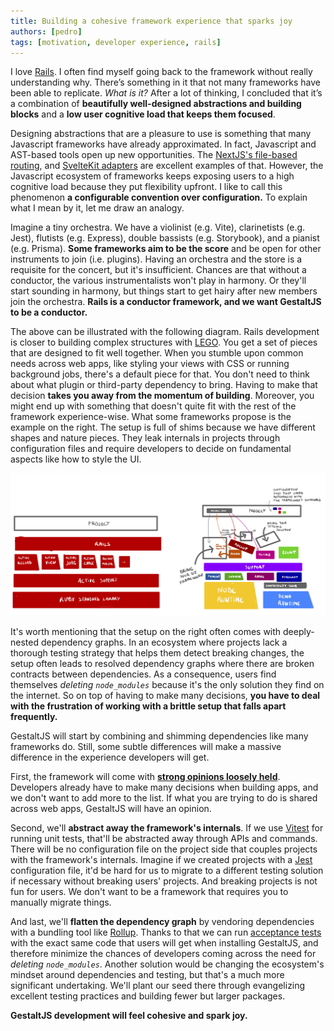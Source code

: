 ```yaml
---
title: Building a cohesive framework experience that sparks joy
authors: [pedro]
tags: [motivation, developer experience, rails]
---
```


I love [Rails](https://rubyonrails.org/).
I often find myself going back to the framework without really understanding why.
There’s something in it that not many frameworks have been able to replicate.
*What is it?*
After a lot of thinking,
I concluded that it’s a combination of **beautifully well-designed abstractions and building blocks** and a **low user cognitive load that keeps them focused**.

Designing abstractions that are a pleasure to use is something that many Javascript frameworks have already approximated.
In fact,
Javascript and AST-based tools open up new opportunities.
The [NextJS's file-based routing](https://nextjs.org/docs/routing/introduction),
and [SvelteKit adapters](https://kit.svelte.dev/docs/adapters) are excellent examples of that.
However,
the Javascript ecosystem of frameworks keeps exposing users to a high cognitive load because they put flexibility upfront.
I like to call this phenomenon **a configurable convention over configuration.**
To explain what I mean by it,
let me draw an analogy.

Imagine a tiny orchestra.
We have a violinist (e.g. Vite),
clarinetists (e.g. Jest),
flutists (e.g. Express),
double bassists (e.g. Storybook),
and a pianist (e.g. Prisma).
**Some frameworks aim to be the score**  and be open for other instruments to join (i.e. plugins).
Having an orchestra and the store is a requisite for the concert,
but it's insufficient.
Chances are that without a conductor,
the various instrumentalists won't play in harmony.
Or they'll start sounding in harmony, but things start to get hairy after new members join the orchestra.
**Rails is a conductor framework, and we want GestaltJS to be a conductor.**

The above can be illustrated with the following diagram.
Rails development is closer to building complex structures with [LEGO](https://www.lego.com).
You get a set of pieces that are designed to fit well together.
When you stumble upon common needs across web apps,
like styling your views with CSS or running background jobs,
there's a default piece for that.
You don't need to think about what plugin or third-party dependency to bring.
Having to make that decision **takes you away from the momentum of building**.
Moreover, you might end up with something that doesn't quite fit with the rest of the framework experience-wise.
What some frameworks propose is the example on the right.
The setup is full of shims because we have different shapes and nature pieces.
They leak internals in projects through configuration files and require developers to decide on fundamental aspects like how to style the UI.

![A diagram that compares the setup of Rails with the common setup in Javascript frameworks](./rails-vs-others.png)

It's worth mentioning that the setup on the right often comes with deeply-nested dependency graphs.
In an ecosystem where projects lack a thorough testing strategy that helps them detect breaking changes,
the setup often leads to resolved dependency graphs where there are broken contracts between dependencies.
As a consequence, users find themselves *deleting `node_modules`* because it's the only solution they find on the internet.
So on top of having to make many decisions,
**you have to deal with the frustration of working with a brittle setup that falls apart frequently.**

GestaltJS will start by combining and shimming dependencies like many frameworks do.
Still, some subtle differences will make a massive difference in the experience developers will get.

First, the framework will come with [**strong opinions loosely held**](https://feld.com/archives/2019/05/bad-entrepreneurial-cliches-strong-opinions-loosely-held).
Developers already have to make many decisions when building apps,
and we don't want to add more to the list.
If what you are trying to do is shared across web apps, GestaltJS will have an opinion.

Second, we'll **abstract away the framework's internals**.
If we use [Vitest](https://vitest.dev/) for running unit tests,
that'll be abstracted away through APIs and commands.
There will be no configuration file on the project side that couples projects with the framework's internals.
Imagine if we created projects with a [Jest](https://jestjs.io/) configuration file,
it'd be hard for us to migrate to a different testing solution if necessary without breaking users' projects.
And breaking projects is not fun for users.
We don't want to be a framework that requires you to manually migrate things.

And last, we'll **flatten the dependency graph** by vendoring dependencies with a bundling tool like [Rollup](https://rollupjs.org/guide/en/).
Thanks to that we can run [acceptance tests](https://en.wikipedia.org/wiki/Acceptance_testing) with the exact same code that users will get when installing GestaltJS,
and therefore minimize the chances of developers coming across the need for *deleting `node_modules`*.
Another solution would be changing the ecosystem's mindset around dependencies and testing, but that's a much more significant undertaking. We'll plant our seed there through evangelizing excellent testing practices and building fewer but larger packages.

**GestaltJS development will feel cohesive and spark joy.**
